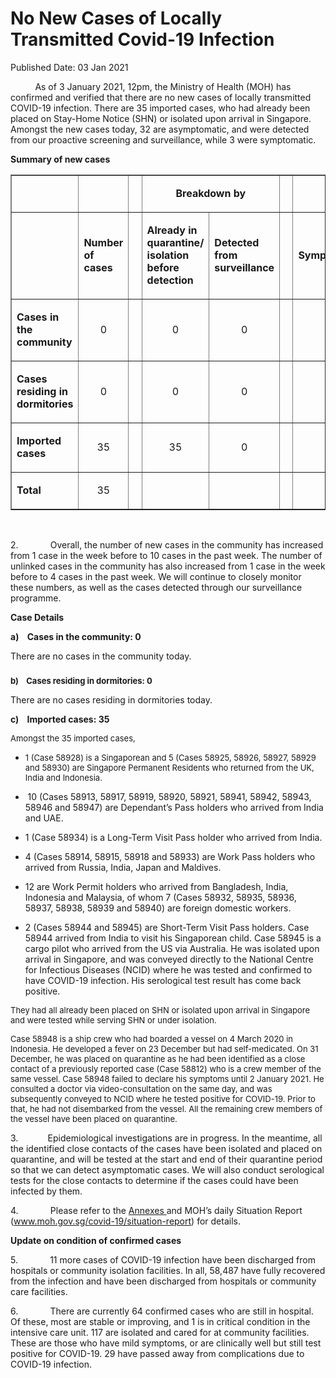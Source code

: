 <html>
    <meta http-equiv="Content-Type" content="text/html; charset=utf-8"/>
    <meta charset="utf-8"/>
    <title>No New Cases of Locally Transmitted Covid-19 Infection </title>
    <body><h1>No New Cases of Locally Transmitted Covid-19 Infection </h1>
    <p>Published Date: 03 Jan 2021</p> <p>&nbsp; &nbsp; &nbsp; &nbsp; &nbsp; As of 3 January 2021, 12pm, the Ministry of Health (MOH) has confirmed and verified that there are no new cases of locally transmitted COVID-19 infection. There are 35 imported cases, who had already been placed on Stay-Home Notice (SHN) or isolated upon arrival in Singapore. Amongst the new cases today, 32 are asymptomatic, and were detected from our proactive screening and surveillance, while 3 were symptomatic.&nbsp;</p><p><strong>Summary of new cases</strong></p><table border="1" cellspacing="0" cellpadding="0" width="453"><tbody><tr><td width="97"><p align="right">&nbsp;</p></td><td width="45"><p>&nbsp;</p></td><td width="12" valign="top"><p>&nbsp;</p></td><td width="144" colspan="2"><p align="center"><strong>Breakdown by</strong></p></td><td width="12" valign="top"><p>&nbsp;</p></td><td width="144" colspan="2"><p align="center"><strong>Breakdown by</strong></p></td></tr><tr><td width="97"><p align="right">&nbsp;</p></td><td width="45"><p><strong>Number of cases</strong></p></td><td width="12" valign="top"><p>&nbsp;</p></td><td width="72"><p><strong>Already in quarantine/ isolation before detection</strong></p></td><td width="72"><p><strong>Detected from surveillance</strong></p></td><td width="12" valign="top"><p>&nbsp;</p></td><td width="72"><p><strong>Symptomatic</strong></p></td><td width="72"><p><strong>Asymptomatic</strong></p></td></tr><tr><td width="97"><p><strong>Cases in the community</strong></p></td><td width="45"><p align="center">0</p></td><td width="12" valign="top"><p align="center">&nbsp;</p></td><td width="72"><p align="center">0</p></td><td width="72"><p align="center">0</p></td><td width="12" valign="top"><p align="center">&nbsp;</p></td><td width="72"><p align="center">0</p></td><td width="72"><p align="center">0</p></td></tr><tr><td width="97"><p><strong>Cases residing in dormitories</strong></p></td><td width="45"><p align="center">0</p></td><td width="12" valign="top"><p align="center">&nbsp;</p></td><td width="72"><p align="center">0</p></td><td width="72"><p align="center">0</p></td><td width="12" valign="top"><p align="center">&nbsp;</p></td><td width="72"><p align="center">0</p></td><td width="72"><p align="center">0</p></td></tr><tr><td width="97"><p><strong>Imported cases</strong></p></td><td width="45"><p align="center">35</p></td><td width="12" valign="top"><p align="center">&nbsp;</p></td><td width="72"><p align="center">35</p></td><td width="72"><p align="center">0</p></td><td width="12" valign="top"><p align="center">&nbsp;</p></td><td width="72"><p align="center">3</p></td><td width="72"><p align="center">32</p></td></tr><tr><td width="97"><p><strong>Total</strong></p></td><td width="45"><p align="center">35</p></td><td width="12" valign="top"><p align="center">&nbsp;</p></td><td width="72"><p align="center">&nbsp;</p></td><td width="72"><p align="center">&nbsp;</p></td><td width="12" valign="top"><p align="center">&nbsp;</p></td><td width="72"><p align="center">&nbsp;</p></td><td width="72"><p align="center">&nbsp;</p></td></tr></tbody></table><p>&nbsp;</p><p>2.&nbsp;&nbsp;&nbsp;&nbsp;&nbsp;&nbsp;&nbsp;&nbsp;&nbsp;&nbsp;&nbsp;&nbsp; Overall, the number of new cases in the community has increased from 1 case in the week before to 10 cases in the past week. The number of unlinked cases in the community has also increased from 1 case in the week before to 4 cases in the past week.&nbsp;We will continue to closely monitor these numbers, as well as the cases detected through our surveillance programme.</p><p><strong>Case Details</strong></p><p><strong>a)&nbsp;&nbsp;&nbsp; </strong><strong>Cases in the community: 0</strong></p><p>There are no cases in the community today.</p><h3></h3><p><strong style="font-size: 18px;"><span style="font-size: 13px;">b)&nbsp;&nbsp;&nbsp; </span></strong><strong style="font-size: 18px;"><span style="font-size: 13px;">Cases residing in dormitories: 0</span></strong></p><p>There are no cases residing in dormitories today.</p><p><strong>c)&nbsp;&nbsp;&nbsp; </strong><strong>Imported cases: 35</strong></p><p><span style="font-size: 13px;">Amongst the 35 imported cases,</span></p><ul><li><p><span style="font-size: 13px;">1 (Case 58928) is a Singaporean and 5 (Cases 58925, 58926, 58927, 58929 and 58930) are Singapore Permanent Residents who returned from the UK, India and Indonesia.</span></p></li><li><p><span style="font-size: 13px;">&nbsp;</span>10 (Cases 58913, 58917, 58919, 58920, 58921, 58941, 58942, 58943, 58946 and 58947) are Dependant’s Pass holders who arrived from India and UAE.</p></li><li><p>1 (Case 58934) is a Long-Term Visit Pass holder who arrived from India.</p></li><li><p>4 (Cases 58914, 58915, 58918 and 58933) are Work Pass holders who arrived from Russia, India, Japan and Maldives.</p></li><li><p>12 are Work Permit holders who arrived from Bangladesh, India, Indonesia and Malaysia, of whom 7 (Cases 58932, 58935, 58936, 58937, 58938, 58939 and 58940) are foreign domestic workers.</p></li><li><p>2 (Cases 58944 and 58945) are Short-Term Visit Pass holders. Case 58944 arrived from India to visit his Singaporean child. Case 58945 is a cargo pilot who arrived from the US via Australia. He was isolated upon arrival in Singapore, and was conveyed directly to the National Centre for Infectious Diseases (NCID) where he was tested and confirmed to have COVID-19 infection. His serological test result has come back positive.<span style="font-size: 13px;"></span></p></li></ul><p><span style="font-size: 13px;">They had all already been placed on SHN or isolated upon arrival in Singapore and were tested while serving SHN or under isolation.</span></p><p><span style="font-size: 13px;">Case 58948 is a ship crew who had boarded a vessel on 4 March 2020 in Indonesia. He developed a fever on 23 December but had self-medicated. On 31 December, he was placed on quarantine as he had been identified as a close contact of a previously reported case (Case 58812) who is a crew member of the same vessel. Case 58948 failed to declare his symptoms until 2 January 2021. He consulted a doctor via video-consultation on the same day, and was subsequently conveyed to NCID where he tested positive for COVID-19. Prior to that, he had not disembarked from the vessel. All the remaining crew members of the vessel have been placed on quarantine.</span></p><p>3.&nbsp; &nbsp; &nbsp; &nbsp; &nbsp; &nbsp; Epidemiological investigations are in progress. In the meantime, all the identified close contacts of the cases have been isolated and placed on quarantine, and will be tested at the start and end of their quarantine period so that we can detect asymptomatic cases. We will also conduct serological tests for the close contacts to determine if the cases could have been infected by them.</p><p>4.&nbsp;&nbsp;&nbsp;&nbsp;&nbsp;&nbsp;&nbsp;&nbsp;&nbsp;&nbsp;&nbsp;&nbsp; Please refer to the <a href="/docs/librariesprovider5/default-document-library/annexes-(3-jan-21).pdf?sfvrsn=f96f808b_0" title="Annexes ">Annexes </a>and MOH’s daily Situation Report (<a href="http://www.moh.gov.sg/covid-19/situation-report">www.moh.gov.sg/covid-19/situation-report</a>) for details.</p><p><strong>Update on condition of confirmed cases</strong></p><p>5.&nbsp;&nbsp;&nbsp;&nbsp;&nbsp;&nbsp;&nbsp;&nbsp;&nbsp;&nbsp;&nbsp;&nbsp; 11 more cases of COVID-19 infection have been discharged from hospitals or community isolation facilities. In all, 58,487 have fully recovered from the infection and have been discharged from hospitals or community care facilities.</p><p>6.&nbsp;&nbsp;&nbsp;&nbsp;&nbsp;&nbsp;&nbsp;&nbsp;&nbsp;&nbsp;&nbsp;&nbsp; There are currently 64 confirmed cases who are still in hospital. Of these, most are stable or improving, and 1 is in critical condition in the intensive care unit. 117 are isolated and cared for at community facilities. These are those who have mild symptoms, or are clinically well but still test positive for COVID-19. 29 have passed away from complications due to COVID-19 infection.</p></body>
</html>